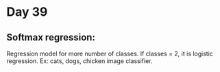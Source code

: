 # Day 39

## Softmax regression:
Regression model for more number of classes. If classes = 2, it is logistic regression. Ex:  cats, dogs, chicken image classifier.